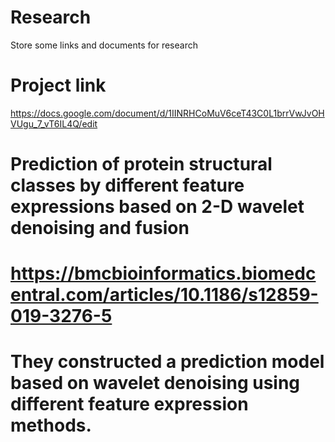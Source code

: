 # Research
Store some links and documents for research

# Project link
https://docs.google.com/document/d/1IINRHCoMuV6ceT43C0L1brrVwJvOHVUgu_7_vT6IL4Q/edit

# Prediction of protein structural classes by different feature expressions based on 2-D wavelet denoising and fusion
# https://bmcbioinformatics.biomedcentral.com/articles/10.1186/s12859-019-3276-5
# They constructed a prediction model based on wavelet denoising using different feature expression methods. 
